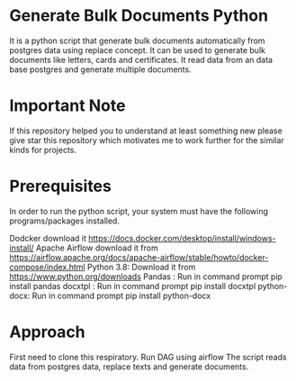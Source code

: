 # Generate Bulk Documents Python

It is a python script that generate bulk documents automatically from postgres data using replace concept. It can be used to generate bulk documents like letters, cards and certificates. It read data from an data base postgres and generate multiple documents.


# Important Note
If this repository helped you to understand at least something new please give star this repository which motivates me to work further for the similar kinds for projects.

# Prerequisites
In order to run the python script, your system must have the following programs/packages installed.

Dodcker  download it https://docs.docker.com/desktop/install/windows-install/
Apache Airflow download it from https://airflow.apache.org/docs/apache-airflow/stable/howto/docker-compose/index.html
Python 3.8: Download it from https://www.python.org/downloads
Pandas : Run in command prompt pip install pandas
docxtpl : Run in command prompt pip install docxtpl
python-docx: Run in command prompt pip install python-docx

# Approach
First need to clone this respiratory.
Run DAG using airflow
The script reads data from postgres data, replace texts and generate documents.

 
